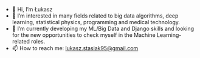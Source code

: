 - 👋 Hi, I’m Łukasz
- 👀 I’m interested in many fields related to big data algorithms, deep learning, statistical physics, programming and medical technology.
- 🌱 I’m currently developing my ML/Big Data and Django skills and looking for the new opportunities to check myself in the Machine Learning-related roles. 
- 📫 How to reach me: lukasz.stasiak95@gmail.com

<!---
lstasiak/lstasiak is a ✨ special ✨ repository because its `README.md` (this file) appears on your GitHub profile.
You can click the Preview link to take a look at your changes.
--->
